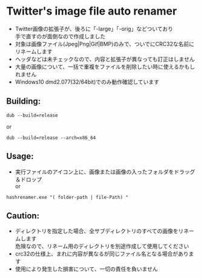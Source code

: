 # __Twitter's image file auto renamer__

* Twitter画像の拡張子が、後ろに「-large」「-orig」などついており<br>
  手で直すのが面倒なので作成しました
* 対象は画像ファイル(Jpeg|Png|Gif|BMP)のみで、ついでにCRC32な名前にリネームします
* ヘッダなどは未チェックなので、内容と拡張子が異なっても訂正はしません
* 大量の画像について、一括で重複をファイルを削除したい時に使えるかもしれません
* Windows10 dmd2.077(32/64bit)でのみ動作確認しています

## __Building:__

```
dub --build=release
```
or
```
dub --build=release --arch=x86_64
```

## __Usage:__

* 実行ファイルのアイコン上に、画像または画像の入ったフォルダをドラッグ＆ドロップ<br>
or
```
hashrenamer.exe "( folder-path | file-Path) "
```

## __Caution:__

* ディレクトリを指定した場合、全サブディレクトリのすべての画像をリネームします<br>
  危険なので、リネーム用のディレクトリを別途作成して使用してください
* crc32の仕様上、まれに内容が異なるが同じファイル名となる場合があります
* 使用により発生した損害について、一切の責任を負いません
